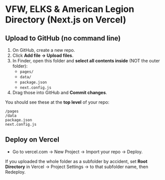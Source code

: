 # VFW, ELKS & American Legion Directory (Next.js on Vercel)

## Upload to GitHub (no command line)
1) On GitHub, create a new repo.
2) Click **Add file → Upload files**.
3) In Finder, open this folder and **select all contents inside** (NOT the outer folder):
   - `pages/`
   - `data/`
   - `package.json`
   - `next.config.js`
4) Drag those into GitHub and **Commit changes**.

You should see these at the **top level** of your repo:
```
/pages
/data
package.json
next.config.js
```

## Deploy on Vercel
- Go to vercel.com → New Project → Import your repo → Deploy.

If you uploaded the whole folder as a subfolder by accident,
set **Root Directory** in Vercel → Project Settings → to that subfolder name, then Redeploy.
